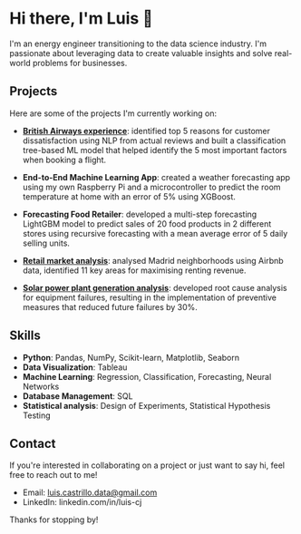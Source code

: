 # Hi there, I'm Luis 👋

I'm an energy engineer transitioning to the data science industry. I'm passionate about leveraging data to create valuable insights and solve real-world problems for businesses.

## Projects

Here are some of the projects I'm currently working on:

- [**British Airways experience**](https://github.com/luis-cj/data-science-british-airways): identified top 5 reasons for customer dissatisfaction using NLP from actual reviews and built a classification tree-based ML model that helped identify the 5 most important factors when booking a flight.

- **End-to-End Machine Learning App**: created a weather forecasting app using my own Raspberry Pi and a microcontroller to predict the room temperature at home with an error of 5% using XGBoost.

- **Forecasting Food Retailer**: developed a multi-step forecasting LightGBM model to predict sales of 20 food products in 2 different stores using recursive forecasting with a mean average error of 5 daily selling units.

- [**Retail market analysis**](https://github.com/luis-cj/data-science-retail-market-madrid): analysed Madrid neighborhoods using Airbnb data, identified 11 key areas for maximising renting revenue.

- [**Solar power plant generation analysis**](https://github.com/luis-cj/data-science-solar-power-plant): developed root cause analysis for equipment failures, resulting in the implementation of preventive measures that reduced future failures by 30%.

## Skills

- **Python**: Pandas, NumPy, Scikit-learn, Matplotlib, Seaborn
- **Data Visualization**: Tableau
- **Machine Learning**: Regression, Classification, Forecasting, Neural Networks
- **Database Management**: SQL
- **Statistical analysis**: Design of Experiments, Statistical Hypothesis Testing

## Contact

If you're interested in collaborating on a project or just want to say hi, feel free to reach out to me!

- Email: luis.castrillo.data@gmail.com
- LinkedIn: linkedin.com/in/luis-cj

Thanks for stopping by!

<!--
**luis-cj/luis-cj** is a ✨ _special_ ✨ repository because its `README.md` (this file) appears on your GitHub profile.

Here are some ideas to get you started:

- 🔭 I’m currently working on ...
- 🌱 I’m currently learning ...
- 👯 I’m looking to collaborate on ...
- 🤔 I’m looking for help with ...
- 💬 Ask me about ...
- 📫 How to reach me: ...
- 😄 Pronouns: ...
- ⚡ Fun fact: ...
-->
